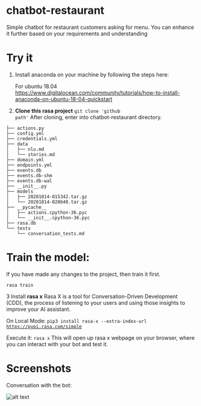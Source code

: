 # chatbot-restaurant

Simple chatbot for restaurant customers asking for menu.
You can enhance it further based on your requirements and understanding


# Try it
1. Install anaconda on your machine by following the steps here:

    For ubuntu 18.04
    https://www.digitalocean.com/community/tutorials/how-to-install-anaconda-on-ubuntu-18-04-quickstart

2. <b>Clone this rasa project</b>
 <code>git clone 'github path'</code>
  After cloning, enter into chatbot-restaurant directory. 
```
├── actions.py
├── config.yml
├── credentials.yml
├── data
│   ├── nlu.md
│   └── stories.md
├── domain.yml
├── endpoints.yml
├── events.db
├── events.db-shm
├── events.db-wal
├── __init__.py
├── models
│   ├── 20201014-015342.tar.gz
│   └── 20201014-020640.tar.gz
├── __pycache__
│   ├── actions.cpython-36.pyc
│   └── __init__.cpython-36.pyc
├── rasa.db
└── tests
    └── conversation_tests.md
```

 # Train the model:
  If you have made any changes to the project, then train it first.
  
  `rasa train`
  
3 Install <b>rasa x</b>
  Rasa X is a tool for Conversation-Driven Development (CDD), the process of listening to your users and using those insights to improve your AI assistant.

  On Local Mode:
  <code>pip3 install rasa-x --extra-index-url https://pypi.rasa.com/simple</code>

  Execute it:
  `rasa x`
  This will open up rasa x webpage on your browser, where you can interact with your bot and test it.
  


# Screenshots

Conversation with the bot: 

![alt text](https://github.com/sheenam3/chatbot-restaurant/screenshot/bit1.png "Bot 1")


